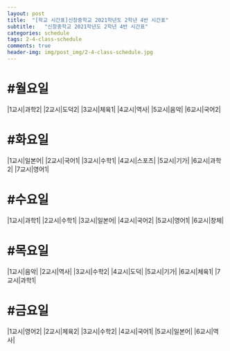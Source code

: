 ```yaml
---
layout: post
title:  "[학교 시간표]신창중학교 2021학년도 2학년 4반 시간표"
subtitle:   "신창중학교 2021학년도 2학년 4반 시간표"
categories: schedule
tags: 2-4-class-schedule
comments: true
header-img: img/post_img/2-4-class-schedule.jpg
---
```


#월요일
======

|1교시|과학2|
|2교시|도덕2|
|3교시|체육1|
|4교시|역사|
|5교시|음악|
|6교시|국어2|


#화요일
======

|1교시|일본어|
|2교시|국어1|
|3교시|수학1|
|4교시|스포츠|
|5교시|기가|
|6교시|과학2|
|7교시|영어1|

#수요일
======

|1교시|과학1|
|2교시|수학1|
|3교시|일본어|
|4교시|국어2|
|5교시|영어1|
|6교시|창체|

#목요일
======

|1교시|음악|
|2교시|역사|
|3교시|수학2|
|4교시|도덕|
|5교시|기가|
|6교시|체육1|
|7교시|과학1|

#금요일
======

|1교시|영어2|
|2교시|체육2|
|3교시|수학2|
|4교시|국어1|
|5교시|일본어|
|6교시|역사|
